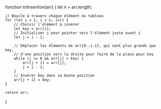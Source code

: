 function triInsertion(arr) {
let n = arr.length;

    // Boucle à travers chaque élément du tableau
    for (let i = 1; i < n; i++) {
        // Choisir l'élément à insérer
        let key = arr[i];
        // Initialiser j pour pointer vers l'élément juste avant i
        let j = i - 1;

        // Déplacer les éléments de arr[0..i-1], qui sont plus grands que key,
        // d'une position vers la droite pour faire de la place pour key
        while (j >= 0 && arr[j] > key) {
            arr[j + 1] = arr[j];
            j = j - 1;
        }
        // Insérer key dans sa bonne position
        arr[j + 1] = key;
    }

    return arr;

}

